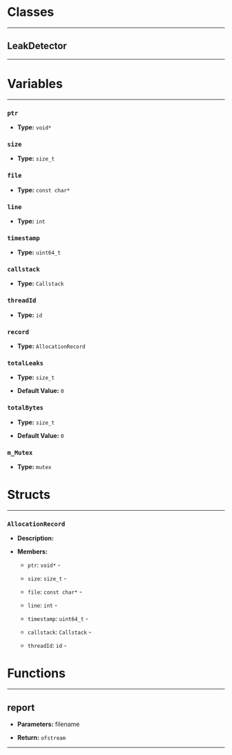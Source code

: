 # Classes
---

## LeakDetector
---




# Variables
---

### `ptr`

- **Type:** `void*`



### `size`

- **Type:** `size_t`



### `file`

- **Type:** `const char*`



### `line`

- **Type:** `int`



### `timestamp`

- **Type:** `uint64_t`



### `callstack`

- **Type:** `Callstack`



### `threadId`

- **Type:** `id`



### `record`

- **Type:** `AllocationRecord`



### `totalLeaks`

- **Type:** `size_t`

- **Default Value:** `0`



### `totalBytes`

- **Type:** `size_t`

- **Default Value:** `0`



### `m_Mutex`

- **Type:** `mutex`




# Structs
---

### `AllocationRecord`

- **Description:** 

- **Members:**

  - `ptr`: `void*` - 

  - `size`: `size_t` - 

  - `file`: `const char*` - 

  - `line`: `int` - 

  - `timestamp`: `uint64_t` - 

  - `callstack`: `Callstack` - 

  - `threadId`: `id` - 




# Functions
---

## report



- **Parameters:** filename

- **Return:** `ofstream`

---

